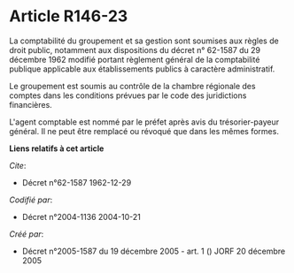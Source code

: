 # Article R146-23

La comptabilité du groupement et sa gestion sont soumises aux règles de droit public, notamment aux dispositions du décret n°
62-1587 du 29 décembre 1962 modifié portant règlement général de la comptabilité publique applicable aux établissements
publics à caractère administratif.

Le groupement est soumis au contrôle de la chambre régionale des comptes dans les conditions prévues par le code des
juridictions financières.

L'agent comptable est nommé par le préfet après avis du trésorier-payeur général. Il ne peut être remplacé ou révoqué que
dans les mêmes formes.

**Liens relatifs à cet article**

_Cite_:

  - Décret n°62-1587 1962-12-29

_Codifié par_:

  - Décret n°2004-1136 2004-10-21

_Créé par_:

  - Décret n°2005-1587 du 19 décembre 2005 - art. 1 () JORF 20 décembre 2005
